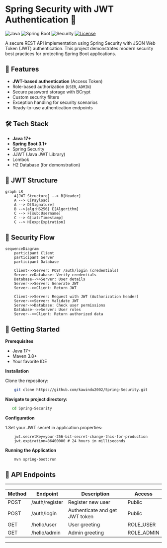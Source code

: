 
# Spring Security with JWT Authentication 🔐

![Java](https://img.shields.io/badge/Java-17%2B-blue)
![Spring Boot](https://img.shields.io/badge/Spring%20Boot-3.1%2B-brightgreen)
![Security](https://img.shields.io/badge/Security-JWT-orange)
[![License](https://img.shields.io/badge/License-MIT-green.svg)](https://opensource.org/licenses/MIT)

A secure REST API implementation using Spring Security with JSON Web Token (JWT) authentication. This project demonstrates modern security best practices for protecting Spring Boot applications.

## 📌 Features

- **JWT-based authentication** (Access Token)
- Role-based authorization (`USER`, `ADMIN`)
- Secure password storage with BCrypt
- Custom security filters
- Exception handling for security scenarios
- Ready-to-use authentication endpoints

## 🛠️ Tech Stack

- **Java 17+**
- **Spring Boot 3.1+**
- Spring Security
- JJWT (Java JWT Library)
- Lombok
- H2 Database (for demonstration)

## 🍵 JWT Structure

```mermaid
graph LR
    A[JWT Structure] --> B[Header]
    A --> C[Payload]
    A --> D[Signature]
    B -->|alg:HS256| E[Algorithm]
    C --> F[sub:Username]
    C --> G[iat:Timestamp]
    C --> H[exp:Expiration]
```


## 🔐 Security Flow

```mermaid
sequenceDiagram
    participant Client
    participant Server
    participant Database
    
    Client->>Server: POST /auth/login (credentials)
    Server->>Database: Verify credentials
    Database-->>Server: User details
    Server->>Server: Generate JWT
    Server-->>Client: Return JWT
    
    Client->>Server: Request with JWT (Authorization header)
    Server->>Server: Validate JWT
    Server->>Database: Check user permissions
    Database-->>Server: User roles
    Server-->>Client: Return authorized data
```

## 🚀 Getting Started

**Prerequisites**
- Java 17+
- Maven 3.8+
- Your favorite IDE

**Installation**

Clone the repository:

```bash
    git clone https://github.com/kawindu2002/Spring-Security.git
```

**Navigate to project directory:**

```bash
   cd Spring-Security
```

**Configuration**

1.Set your JWT secret in application.properties:

```properties
    jwt.secretKey=your-256-bit-secret-change-this-for-production
    jwt.expiration=86400000 # 24 hours in milliseconds
```

**Running the Application**

```bash
    mvn spring-boot:run
```

## 📡 API Endpoints

---

| Method     | Endpoint       | Description                    | Access             |
|------------|----------------|--------------------------------|--------------------|
| POST       | /auth/register | Register new user              | Public             |
| POST       | /auth/login    | Authenticate and get JWT token | Public             |
| GET        | /hello/user    | User greeting                  | ROLE_USER          |
| GET        | /hello/admin   | Admin greeting                 | ROLE_ADMIN         |

---
